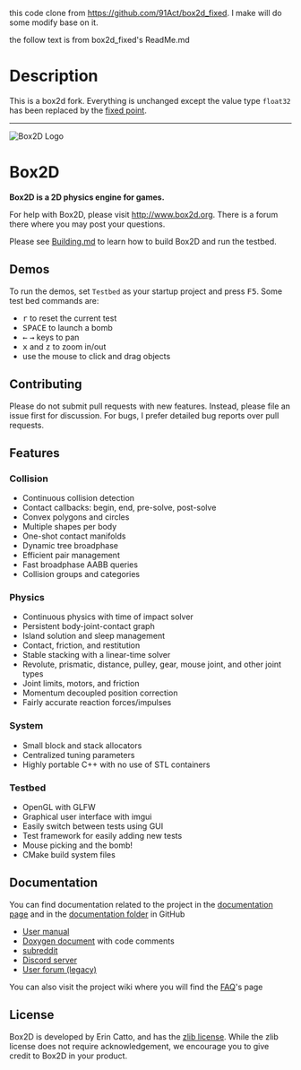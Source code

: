 this code clone from https://github.com/91Act/box2d_fixed. I make will do some modify base on it.


the follow text is from box2d_fixed's ReadMe.md

# Description

This is a box2d fork. Everything is unchanged except the value type `float32` has been replaced by the [fixed point](https://github.com/91Act/fixed_math).

---

![Box2D Logo](http://box2d.org/images/icon.gif)

# Box2D 

**Box2D is a 2D physics engine for games.**

For help with Box2D, please visit http://www.box2d.org. There is a forum there where you may post your questions.

Please see [Building.md](https://github.com/erincatto/Box2D/blob/master/Building.md) to learn how to build Box2D and run the testbed.

## Demos

To run the demos, set `Testbed` as your startup project and press <kbd>F5</kbd>. Some test bed commands are:

- <kbd>r</kbd> to reset the current test
- <kbd>SPACE</kbd> to launch a bomb
- <kbd>&larr;</kbd> <kbd>&rarr;</kbd> keys to pan
- <kbd>x</kbd> and <kbd>z</kbd> to zoom in/out
- use the mouse to click and drag objects

## Contributing

Please do not submit pull requests with new features. Instead, please file an issue first for discussion. For bugs, I prefer detailed bug reports over pull requests.

## Features

### Collision
- Continuous collision detection
- Contact callbacks: begin, end, pre-solve, post-solve
- Convex polygons and circles
- Multiple shapes per body
- One-shot contact manifolds
- Dynamic tree broadphase
- Efficient pair management
- Fast broadphase AABB queries
- Collision groups and categories

### Physics
- Continuous physics with time of impact solver
- Persistent body-joint-contact graph
- Island solution and sleep management
- Contact, friction, and restitution
- Stable stacking with a linear-time solver
- Revolute, prismatic, distance, pulley, gear, mouse joint, and other joint types
- Joint limits, motors, and friction
- Momentum decoupled position correction
- Fairly accurate reaction forces/impulses

### System
- Small block and stack allocators
- Centralized tuning parameters
- Highly portable C++ with no use of STL containers

### Testbed
- OpenGL with GLFW
- Graphical user interface with imgui
- Easily switch between tests using GUI
- Test framework for easily adding new tests
- Mouse picking and the bomb!
- CMake build system files

## Documentation
You can find documentation related to the project in the [documentation page](http://box2d.org/documentation/) and in the [documentation folder](https://github.com/erincatto/Box2D/tree/master/Box2D/Documentation) in GitHub
- [User manual](http://box2d.org/manual.pdf)
- [Doxygen document](https://github.com/erincatto/Box2D/blob/master/Box2D/Documentation/Doxyfile) with code comments
- [subreddit](https://www.reddit.com/r/box2d/)
- [Discord server](https://discord.gg/NKYgCBP)
- [User forum (legacy)](http://box2d.org/forum/)

You can also visit the project wiki where you will find the [FAQ](https://github.com/erincatto/Box2D/wiki/FAQ)'s page

## License

Box2D is developed by Erin Catto, and has the [zlib license](http://en.wikipedia.org/wiki/Zlib_License). While the zlib license does not require acknowledgement, we encourage you to give credit to Box2D in your product.
